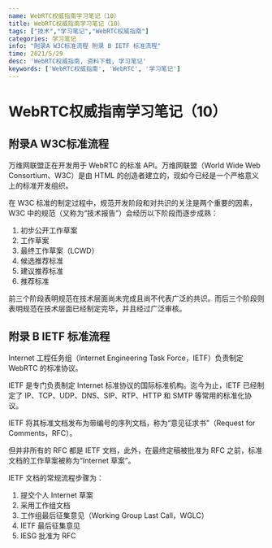 ```yaml
---
name: WebRTC权威指南学习笔记（10）
title: WebRTC权威指南学习笔记（10）
tags: ["技术","学习笔记","WebRTC权威指南"]
categories: 学习笔记
info: "附录A W3C标准流程 附录 B IETF 标准流程"
time: 2021/5/29
desc: 'WebRTC权威指南, 资料下载, 学习笔记'
keywords: ['WebRTC权威指南', 'WebRTC', '学习笔记']
---
```


# WebRTC权威指南学习笔记（10）

## 附录A W3C标准流程

万维网联盟正在开发用于 WebRTC 的标准 API。万维网联盟（World Wide Web Consortium、W3C）是由 HTML 的创造者建立的，现如今已经是一个严格意义上的标准开发组织。

在 W3C 标准的制定过程中，规范开发阶段和对共识的关注是两个重要的因素，W3C 中的规范（又称为“技术报告”）会经历以下阶段而逐步成熟：

1. 初步公开工作草案
2. 工作草案
3. 最终工作草案（LCWD）
4. 候选推荐标准
5. 建议推荐标准
6. 推荐标准

前三个阶段表明规范在技术层面尚未完成且尚不代表广泛的共识。而后三个阶段则表明规范在技术层面已经制定完毕，并且经过广泛审核。

## 附录 B IETF 标准流程

Internet 工程任务组（Internet Engineering Task Force，IETF）负责制定 WebRTC 的标准协议。

IETF 是专门负责制定 Internet 标准协议的国际标准机构。迄今为止，IETF 已经制定了 IP、TCP、UDP、DNS、SIP、RTP、HTTP 和 SMTP 等常用的标准化协议。

IETF 将其标准文档发布为带编号的序列文档，称为“意见征求书”（Request for Comments，RFC）。

但并非所有的 RFC 都是 IETF 文档，此外，在最终定稿被批准为 RFC 之前，标准文档的工作草案被称为“Internet 草案”。

IETF 文档的常规流程步骤为：

1. 提交个人 Internet 草案
2. 采用工作组文档
3. 工作组最后征集意见（Working Group Last Call，WGLC）
4. IETF 最后征集意见
5. IESG 批准为 RFC

